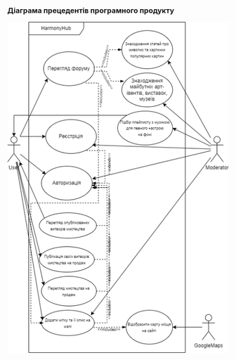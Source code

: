 ### Діаграма прецедентів програмного продукту
![Image alt](https://github.com/oleksandrblazhko/ai-212-yaroshuk/blob/ai-212-yaroschuk-laboratory-work-2/1-SoftwareRequirements/1.3-SoftwareUserRequirements/1.3.3-UseCaseDiagram/UseCaseDiagram.png)